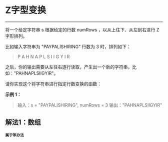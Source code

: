 # Z字型变换

---

将一个给定字符串 s 根据给定的行数 numRows ，以从上往下、从左到右进行 Z 字形排列。

比如输入字符串为 "PAYPALISHIRING" 行数为 3 时，排列如下：

> P   A   H   N
> A P L S I I G
> Y   I   R

之后，你的输出需要从左往右逐行读取，产生出一个新的字符串，比如："PAHNAPLSIIGYIR"。

请你实现这个将字符串进行指定行数变换的函数：

**示例 1：**


> 输入：s = "PAYPALISHIRING", numRows = 3
> 输出："PAHNAPLSIIGYIR"

## 解法1：数组

**`属于笨办法`**
